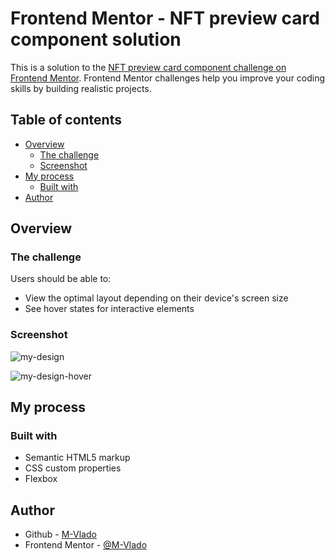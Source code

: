 # Frontend Mentor - NFT preview card component solution

This is a solution to the [NFT preview card component challenge on Frontend Mentor](https://www.frontendmentor.io/challenges/nft-preview-card-component-SbdUL_w0U). Frontend Mentor challenges help you improve your coding skills by building realistic projects. 

## Table of contents

- [Overview](#overview)
  - [The challenge](#the-challenge)
  - [Screenshot](#screenshot)
- [My process](#my-process)
  - [Built with](#built-with)
- [Author](#author)


## Overview

### The challenge

Users should be able to:

- View the optimal layout depending on their device's screen size
- See hover states for interactive elements

### Screenshot

![my-design](https://user-images.githubusercontent.com/75842719/152174471-b4a5c31c-0a26-4cf8-8a88-6522231e4e2d.PNG)


![my-design-hover](https://user-images.githubusercontent.com/75842719/152174566-d7f20574-534e-403d-a21b-d5182734a005.PNG)

## My process

### Built with

- Semantic HTML5 markup
- CSS custom properties
- Flexbox

## Author

- Github - [M-Vlado](https://github.com/M-Vlado)
- Frontend Mentor - [@M-Vlado](https://www.frontendmentor.io/profile/M-Vlado)
